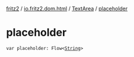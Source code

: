 [fritz2](../../index.md) / [io.fritz2.dom.html](../index.md) / [TextArea](index.md) / [placeholder](./placeholder.md)

# placeholder

`var placeholder: Flow<`[`String`](https://kotlinlang.org/api/latest/jvm/stdlib/kotlin/-string/index.html)`>`